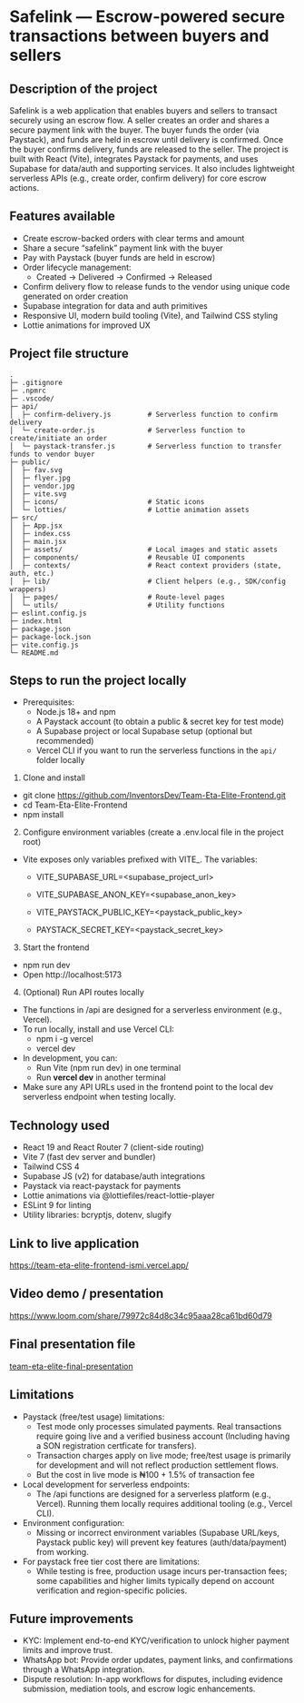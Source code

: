 # Safelink — Escrow-powered secure transactions between buyers and sellers

## Description of the project
Safelink is a web application that enables buyers and sellers to transact securely using an escrow flow. A seller creates an order and shares a secure payment link with the buyer. The buyer funds the order (via Paystack), and funds are held in escrow until delivery is confirmed. Once the buyer confirms delivery, funds are released to the seller. The project is built with React (Vite), integrates Paystack for payments, and uses Supabase for data/auth and supporting services. It also includes lightweight serverless APIs (e.g., create order, confirm delivery) for core escrow actions.

## Features available
- Create escrow-backed orders with clear terms and amount
- Share a secure “safelink” payment link with the buyer
- Pay with Paystack (buyer funds are held in escrow)
- Order lifecycle management:
  - Created → Delivered → Confirmed → Released
- Confirm delivery flow to release funds to the vendor using unique code generated on order creation
- Supabase integration for data and auth primitives
- Responsive UI, modern build tooling (Vite), and Tailwind CSS styling
- Lottie animations for improved UX

## Project file structure
```text
.
├─ .gitignore
├─ .npmrc
├─ .vscode/
├─ api/
│  ├─ confirm-delivery.js         # Serverless function to confirm delivery
│  └─ create-order.js             # Serverless function to create/initiate an order
│  └─ paystack-transfer.js        # Serverless function to transfer funds to vendor buyer
├─ public/
│  ├─ fav.svg
│  ├─ flyer.jpg
│  ├─ vendor.jpg
│  ├─ vite.svg
│  ├─ icons/                      # Static icons
│  └─ lotties/                    # Lottie animation assets
├─ src/
│  ├─ App.jsx
│  ├─ index.css
│  ├─ main.jsx
│  ├─ assets/                     # Local images and static assets
│  ├─ components/                 # Reusable UI components
│  ├─ contexts/                   # React context providers (state, auth, etc.)
│  ├─ lib/                        # Client helpers (e.g., SDK/config wrappers)
│  ├─ pages/                      # Route-level pages
│  └─ utils/                      # Utility functions
├─ eslint.config.js
├─ index.html
├─ package.json
├─ package-lock.json
├─ vite.config.js
└─ README.md
```

## Steps to run the project locally
- Prerequisites:
  - Node.js 18+ and npm
  - A Paystack account (to obtain a public & secret key for test mode)
  - A Supabase project or local Supabase setup (optional but recommended)
  - Vercel CLI if you want to run the serverless functions in the `api/` folder locally

1) Clone and install
- git clone https://github.com/InventorsDev/Team-Eta-Elite-Frontend.git
- cd Team-Eta-Elite-Frontend
- npm install

2) Configure environment variables (create a .env.local file in the project root)
- Vite exposes only variables prefixed with VITE_. The variables:
  - VITE_SUPABASE_URL=<supabase_project_url>
  - VITE_SUPABASE_ANON_KEY=<supabase_anon_key>
  - VITE_PAYSTACK_PUBLIC_KEY=<paystack_public_key>

  - PAYSTACK_SECRET_KEY=<paystack_secret_key>

3) Start the frontend
- npm run dev
- Open http://localhost:5173

4) (Optional) Run API routes locally
- The functions in /api are designed for a serverless environment (e.g., Vercel).
- To run locally, install and use Vercel CLI:
  - npm i -g vercel
  - vercel dev
- In development, you can:
  - Run Vite (npm run dev) in one terminal
  - Run **vercel dev** in another terminal
- Make sure any API URLs used in the frontend point to the local dev serverless endpoint when testing locally.

## Technology used
- React 19 and React Router 7 (client-side routing)
- Vite 7 (fast dev server and bundler)
- Tailwind CSS 4
- Supabase JS (v2) for database/auth integrations
- Paystack via react-paystack for payments
- Lottie animations via @lottiefiles/react-lottie-player
- ESLint 9 for linting
- Utility libraries: bcryptjs, dotenv, slugify

## Link to live application

https://team-eta-elite-frontend-ismi.vercel.app/

## Video demo / presentation

https://www.loom.com/share/79972c84d8c34c95aaa28ca61bd60d79

## Final presentation file
[team-eta-elite-final-presentation](https://www.canva.com/design/DAGz0-dApSM/q1eHhIU8wqTPVTPA1kvupw/view?utm_content=DAGz0-dApSM&utm_campaign=designshare&utm_medium=link2&utm_source=uniquelinks&utlId=h6fca62d741#1)

## Limitations
- Paystack (free/test usage) limitations:
  - Test mode only processes simulated payments. Real transactions require going live and a verified business account (Including having a SON registration certficate for transfers).
  - Transaction charges apply on live mode; free/test usage is primarily for development and will not reflect production settlement flows.
  - But the cost in live mode is ₦100 + 1.5% of transaction fee
- Local development for serverless endpoints:
  - The /api functions are designed for a serverless platform (e.g., Vercel). Running them locally requires additional tooling (e.g., Vercel CLI).
- Environment configuration:
  - Missing or incorrect environment variables (Supabase URL/keys, Paystack public key) will prevent key features (auth/data/payment) from working.
- For paystack free tier cost there are limitations:
  - While testing is free, production usage incurs per-transaction fees; some capabilities and higher limits typically depend on account verification and region-specific policies.

## Future improvements
- KYC: Implement end-to-end KYC/verification to unlock higher payment limits and improve trust.
- WhatsApp bot: Provide order updates, payment links, and confirmations through a WhatsApp integration.
- Dispute resolution: In-app workflows for disputes, including evidence submission, mediation tools, and escrow logic enhancements.
